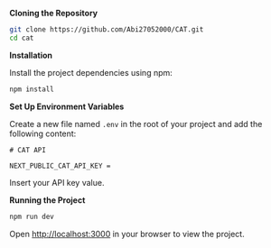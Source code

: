 **Cloning the Repository**

```bash
git clone https://github.com/Abi27052000/CAT.git
cd cat
```

**Installation**

Install the project dependencies using npm:

```bash
npm install
```

**Set Up Environment Variables**

Create a new file named `.env` in the root of your project and add the following content:

```env
# CAT API

NEXT_PUBLIC_CAT_API_KEY =
```

Insert your API key value.

**Running the Project**

```bash
npm run dev
```

Open [http://localhost:3000](http://localhost:3000) in your browser to view the project.
